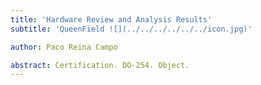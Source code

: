 ```yaml
---
title: 'Hardware Review and Analysis Results'
subtitle: 'QueenField ![](../../../../../../icon.jpg)'

author: Paco Reina Campo

abstract: Certification. DO-254. Object.
---
```

